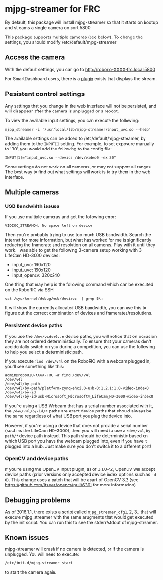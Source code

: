 mjpg-streamer for FRC
=====================

By default, this package will install mjpg-streamer so that it starts on bootup and streams a single camera on port 5800.

This package supports multiple cameras (see below). To change the settings,
you should modify /etc/default/mjpg-streamer

Access the camera
-----------------

With the default settings, you can go to http://roborio-XXXX-frc.local:5800

For SmartDashboard users, there is a [plugin](https://github.com/Beachbot330/MJPGStream_SDExtension) exists that displays the stream.

Pesistent control settings
--------------------------

Any settings that you change in the web interface will not be persisted, and will
disappear after the camera is unplugged or a reboot.

To view the available input settings, you can execute the following:

	mjpg_streamer -i '/usr/local/lib/mjpg-streamer/input_uvc.so --help'
	
The available settings can be added to /etc/default/mjpg-streamer, by adding
them to the `INPUT[]` setting. For example, to set exposure manually to '30',
you would add the following to the config file:

	INPUT[1]="input_uvc.so --device /dev/video0 -ex 30"
	
Some settings do not work on all cameras, or may not support all ranges. The 
best way to find out what settings will work is to try them in the web interface.

Multiple cameras
----------------

### USB Bandwidth issues

If you use multiple cameras and get the following error:

	VIDIOC_STREAMON: No space left on device
	
Then you're probably trying to use too much USB bandwidth. Search the internet
for more information, but what has worked for me is significantly reducing the
framerate and resolution on all cameras. Play with it until they work. I was
able to get the following 3-camera setup working with 3 LifeCam HD-3000 devices:

* input_uvc: 160x120
* input_uvc: 160x120
* input_opencv: 320x240

One thing that may help is the following command which can be executed on the 
RoboRIO via SSH:

	cat /sys/kernel/debug/usb/devices  | grep B\:
	
It will show the currently allocated USB bandwidth, you can use this to figure
out the correct combination of devices and framerates/resolutions.

### Persistent device paths

If you use the `/dev/video0..n` device paths, you will notice that on occasion
they are not ordered deterministically. To ensure that your cameras don't 
accidentally switch on you during a competition, you can use the following
to help you select a deterministic path.

If you execute `find /dev/v4l` on the RoboRIO with a webcam plugged in, you'll
see something like this:

```
admin@roboRIO-XXXX-FRC:~# find /dev/v4l
/dev/v4l
/dev/v4l/by-path
/dev/v4l/by-path/platform-zynq-ehci.0-usb-0:1.2.1:1.0-video-index0
/dev/v4l/by-id
/dev/v4l/by-id/usb-Microsoft_Microsoft®_LifeCam_HD-3000-video-index0
```

If you're using a USB Webcam that has a serial number associated with it, the
`/dev/v4l/by-id/*` paths are exact device paths that should always be the same 
regardless of what USB port you plug the device into. 

However, if you're using a device that does not provide a serial number (such as
the LifeCam HD-3000), then you will need to use a `/dev/v4l/by-path/*` device 
path instead. This path should be deterministic based on which USB port you 
have the webcam plugged into, even if you have it plugged into a hub. Just make
sure you don't switch it to a different port! 

### OpenCV and device paths

If you're using the OpenCV input plugin, as of 3.1.0-r2, OpenCV will accept
device paths (prior versions only accepted device index options such as `-d 0`).
This change uses a patch that will be apart of OpenCV 3.2 (see 
https://github.com/Itseez/opencv/pull/6391 for more information).

Debugging problems
------------------

As of 2016.1.1, there exists a script called `mjpg_streamer_cfg1`, 2, 3.. that
will execute mjpg_streamer with the same arugments that would get executed by
the init script. You can run this to see the stderr/stdout of mjpg-streamer.

Known issues
------------

mjpg-streamer will crash if no camera is detected, or if the camera is
unplugged. You will need to execute:

	/etc/init.d/mjpg-streamer start 

to start the camera again.
